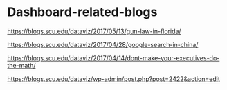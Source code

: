 # Dashboard-related-blogs

https://blogs.scu.edu/dataviz/2017/05/13/gun-law-in-florida/

https://blogs.scu.edu/dataviz/2017/04/28/google-search-in-china/

https://blogs.scu.edu/dataviz/2017/04/14/dont-make-your-executives-do-the-math/

https://blogs.scu.edu/dataviz/wp-admin/post.php?post=2422&action=edit
